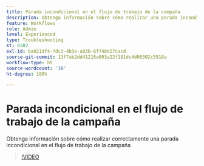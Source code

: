 ```yaml
---
title: Parada incondicional en el flujo de trabajo de la campaña
description: Obtenga información sobre cómo realizar una parada incondicional en el flujo de trabajo de la campaña
feature: Workflows
role: Admin
level: Experienced
type: Troubleshooting
kt: 8382
exl-id: ba021df4-7dc3-4b3e-a03b-6f748d27cacd
source-git-commit: 13f7ab2dd41216a603a22f181dc4d06302c5918a
workflow-type: ht
source-wordcount: '30'
ht-degree: 100%

---
```


# Parada incondicional en el flujo de trabajo de la campaña

Obtenga información sobre cómo realizar correctamente una parada incondicional en el flujo de trabajo de la campaña

>[!VIDEO](https://video.tv.adobe.com/v/335887?quality=12&learn=on)
